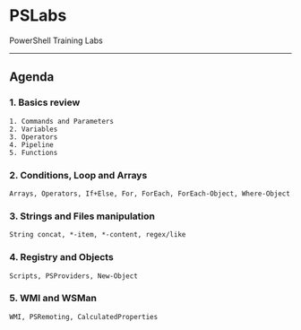 # PSLabs

PowerShell Training Labs

---

## Agenda

### 1. Basics review

    1. Commands and Parameters
    2. Variables
    3. Operators
    4. Pipeline
    5. Functions

### 2. Conditions, Loop and Arrays

    Arrays, Operators, If+Else, For, ForEach, ForEach-Object, Where-Object

### 3. Strings and Files manipulation

    String concat, *-item, *-content, regex/like

### 4. Registry and Objects

    Scripts, PSProviders, New-Object

### 5. WMI and WSMan

    WMI, PSRemoting, CalculatedProperties